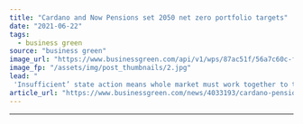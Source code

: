 ```yaml
---
title: "Cardano and Now Pensions set 2050 net zero portfolio targets"
date: "2021-06-22"
tags: 
  - business green
source: "business green"
image_url: "https://www.businessgreen.com/api/v1/wps/87ac51f/56a7c60c-f72a-4229-9805-c5d422966b92/2/pension-istock-185x114.jpg"
image_fp: "/assets/img/post_thumbnails/2.jpg"
lead: "
 'Insufficient’ state action means whole market must work together to tackle climate change, according to multi-billion pound pension scheme ..."
article_url: "https://www.businessgreen.com/news/4033193/cardano-pensions-set-2050-net-zero-portfolio-targets"
---
```


---
